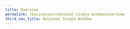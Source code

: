 ```yaml
---
title: Overview
permalink: /businesses/national-single-window/overview
third_nav_title: National Single Window
---
```

